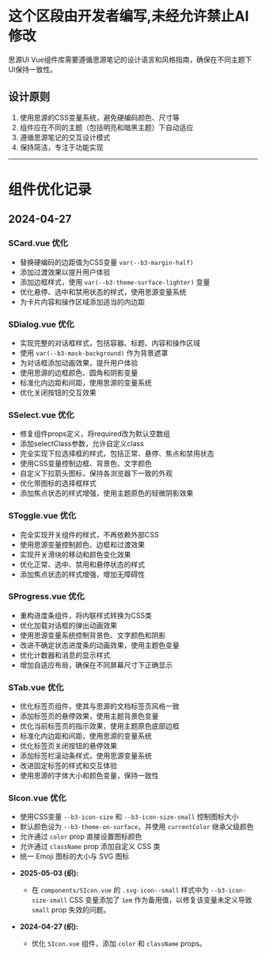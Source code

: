 # 这个区段由开发者编写,未经允许禁止AI修改

思源UI Vue组件库需要遵循思源笔记的设计语言和风格指南，确保在不同主题下UI保持一致性。

## 设计原则
1. 使用思源的CSS变量系统，避免硬编码颜色、尺寸等
2. 组件应在不同的主题（包括明亮和暗黑主题）下自动适应
3. 遵循思源笔记的交互设计模式
4. 保持简洁，专注于功能实现

---

# 组件优化记录

## 2024-04-27

### SCard.vue 优化
- 替换硬编码的边距值为CSS变量 `var(--b3-margin-half)`
- 添加过渡效果以提升用户体验
- 添加边框样式，使用 `var(--b3-theme-surface-lighter)` 变量
- 优化悬停、选中和禁用状态的样式，使用思源变量系统
- 为卡片内容和操作区域添加适当的内边距

### SDialog.vue 优化
- 实现完整的对话框样式，包括容器、标题、内容和操作区域
- 使用 `var(--b3-mask-background)` 作为背景遮罩
- 为对话框添加动画效果，提升用户体验
- 使用思源的边框颜色、圆角和阴影变量
- 标准化内边距和间距，使用思源的变量系统
- 优化关闭按钮的交互效果

### SSelect.vue 优化
- 修复组件props定义，将required改为默认空数组
- 添加selectClass参数，允许自定义class
- 完全实现下拉选择框的样式，包括正常、悬停、焦点和禁用状态
- 使用CSS变量控制边框、背景色、文字颜色
- 自定义下拉箭头图标，保持各浏览器下一致的外观
- 优化带图标的选择框样式
- 添加焦点状态的样式增强，使用主题原色的轻微阴影效果

### SToggle.vue 优化
- 完全实现开关组件的样式，不再依赖外部CSS
- 使用思源变量控制颜色、边框和过渡效果
- 实现开关滑块的移动和颜色变化效果
- 优化正常、选中、禁用和悬停状态的样式
- 添加焦点状态的样式增强，增加无障碍性

### SProgress.vue 优化
- 重构进度条组件，将内联样式转换为CSS类
- 优化加载对话框的弹出动画效果
- 使用思源变量系统控制背景色、文字颜色和阴影
- 改进不确定状态进度条的动画效果，使用主题色变量
- 优化计数器和消息的显示样式
- 增加自适应布局，确保在不同屏幕尺寸下正确显示

### STab.vue 优化
- 优化标签页组件，使其与思源的文档标签页风格一致
- 添加标签页的悬停效果，使用主题背景色变量
- 优化当前标签页的指示效果，使用主题原色底部边框
- 标准化内边距和间距，使用思源的变量系统
- 优化标签页关闭按钮的悬停效果
- 添加标签栏滚动条样式，使用思源变量系统
- 改进固定标签的样式和交互体验
- 使用思源的字体大小和颜色变量，保持一致性

### SIcon.vue 优化
- 使用CSS变量 `--b3-icon-size` 和 `--b3-icon-size-small` 控制图标大小
- 默认颜色设为 `--b3-theme-on-surface`，并使用 `currentColor` 继承父级颜色
- 允许通过 `color` prop 直接设置图标颜色
- 允许通过 `className` prop 添加自定义 CSS 类
- 统一 Emoji 图标的大小与 SVG 图标

*   **2025-05-03 (织):**
    *   在 `components/SIcon.vue` 的 `.svg-icon--small` 样式中为 `--b3-icon-size-small` CSS 变量添加了 `1em` 作为备用值，以修复该变量未定义导致 `small` prop 失效的问题。

*   **2024-04-27 (织):**
    *   优化 `SIcon.vue` 组件，添加 `color` 和 `className` props。 